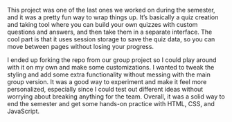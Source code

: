 This project was one of the last ones we worked on during the semester, and it was a pretty fun way to wrap things up. It’s basically a quiz creation and taking tool where you can build your own quizzes with custom questions and answers, and then take them in a separate interface. The cool part is that it uses session storage to save the quiz data, so you can move between pages without losing your progress.

I ended up forking the repo from our group project so I could play around with it on my own and make some customizations. I wanted to tweak the styling and add some extra functionality without messing with the main group version. It was a good way to experiment and make it feel more personalized, especially since I could test out different ideas without worrying about breaking anything for the team. Overall, it was a solid way to end the semester and get some hands-on practice with HTML, CSS, and JavaScript.
